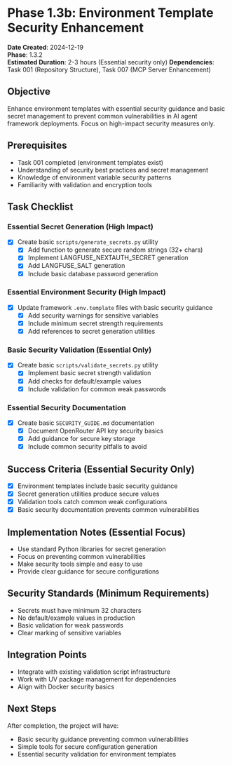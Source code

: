 # Phase 1.3b: Environment Template Security Enhancement

**Date Created**: 2024-12-19  
**Phase**: 1.3.2  
**Estimated Duration**: 2-3 hours (Essential security only)
**Dependencies**: Task 001 (Repository Structure), Task 007 (MCP Server Enhancement)  

## Objective
Enhance environment templates with essential security guidance and basic secret management to prevent common vulnerabilities in AI agent framework deployments. Focus on high-impact security measures only.

## Prerequisites
- Task 001 completed (environment templates exist)
- Understanding of security best practices and secret management
- Knowledge of environment variable security patterns
- Familiarity with validation and encryption tools

## Task Checklist

### Essential Secret Generation (High Impact)
- [x] Create basic `scripts/generate_secrets.py` utility
  - [x] Add function to generate secure random strings (32+ chars)
  - [x] Implement LANGFUSE_NEXTAUTH_SECRET generation
  - [x] Add LANGFUSE_SALT generation
  - [x] Include basic database password generation

### Essential Environment Security (High Impact)
- [x] Update framework `.env.template` files with basic security guidance
  - [x] Add security warnings for sensitive variables
  - [x] Include minimum secret strength requirements
  - [x] Add references to secret generation utilities

### Basic Security Validation (Essential Only)
- [x] Create basic `scripts/validate_secrets.py` utility
  - [x] Implement basic secret strength validation
  - [x] Add checks for default/example values
  - [x] Include validation for common weak passwords

### Essential Security Documentation
- [x] Create basic `SECURITY_GUIDE.md` documentation
  - [x] Document OpenRouter API key security basics
  - [x] Add guidance for secure key storage
  - [x] Include common security pitfalls to avoid

## Success Criteria (Essential Security Only)
- [x] Environment templates include basic security guidance
- [x] Secret generation utilities produce secure values
- [x] Validation tools catch common weak configurations
- [x] Basic security documentation prevents common vulnerabilities

## Implementation Notes (Essential Focus)
- Use standard Python libraries for secret generation
- Focus on preventing common vulnerabilities
- Make security tools simple and easy to use
- Provide clear guidance for secure configurations

## Security Standards (Minimum Requirements)
- Secrets must have minimum 32 characters
- No default/example values in production
- Basic validation for weak passwords
- Clear marking of sensitive variables

## Integration Points
- Integrate with existing validation script infrastructure
- Work with UV package management for dependencies
- Align with Docker security basics

## Next Steps
After completion, the project will have:
- Basic security guidance preventing common vulnerabilities
- Simple tools for secure configuration generation
- Essential security validation for environment templates
